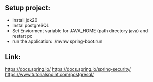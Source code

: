 
## Setup project:

- Install jdk20
- Instal postgreSQL
- Set Enviorment variable for JAVA_HOME (path directory java) and restart pc
- run the application: ./mvnw spring-boot:run


## Link:
https://docs.spring.io/
https://docs.spring.io/spring-security/
https://www.tutorialspoint.com/postgresql/
